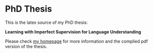 # PhD Thesis

This is the latex source of my PhD thesis:

**Learning with Imperfect Supervision for Language Understanding**

Please check 
[my homepage](https://mostafadehghani.com/2020/02/28/the-phd-thesis) for more information and the complied pdf version of the thesis.
